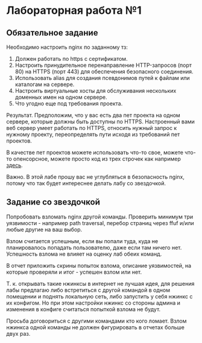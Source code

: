 # Лабораторная работа №1

## Обязательное задание

Необходимо настроить nginx по заданному тз:

1. Должен работать по https c сертификатом.
2. Настроить принудительное перенаправление HTTP-запросов (порт 80) на HTTPS (порт 443) для обеспечения безопасного соединения.
3. Использовать alias для создания псевдонимов путей к файлам или каталогам на сервере.
4. Настроить виртуальные хосты для обслуживания нескольких доменных имен на одном сервере.
5. Что угодно еще под требования проекта.

Результат. Предположим, что у вас есть два пет проекта на одном сервере, которые должны быть доступны по HTTPS. Настроенный вами веб сервер умеет работать по HTTPS, относить нужный запрос к нужному проекту, переопределять пути исходя из требований пет проектов.

В качестве пет проектов можете использовать что-то свое, можете что-то опенсорсное, можете просто код из трех строчек как например [здесь](https://dev.to/maxcore/basic-ultimate-guide-nginx-1ngd).

Важно. В этой лабе прошу вас не углубляться в безопасность nginx, потому что так будет интереснее делать лабу со звездочкой.

## Задание со звездочкой

Попробовать взломать nginx другой команды. Проверить минимум три уязвимости - например path traversal, перебор страниц через ffuf и/или любые другие на ваш выбор.

Взлом считается успешным, если вы попали туда, куда не планировалось попадать пользователю, даже если там ничего нет. Успешность взлома не влияет на оценку лаб обеих команд.

В отчет приложить скрины попыток взлома, описание уязвимостей, на которые проверяли и итог - успешен взлом или нет.

Т. к. открывать такие нжинксы в интернет не лучшая идея, для решения лабы предлагаю либо встретиться с другой командой в одном помещении и поднять локальную сеть, либо запустить у себя нжинкс с их конфигом. Но при этом настройки нжинкс со стороны админа и изменения в конфиге считаться попыткой взлома не будут.

Просьба договориться с другими командами кто кого ломает. Взлом нжинкса одной команды не должен фигурировать в отчетах больше двух раз.
